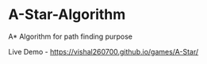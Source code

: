 # A-Star-Algorithm
A* Algorithm for path finding purpose

Live Demo - https://vishal260700.github.io/games/A-Star/
